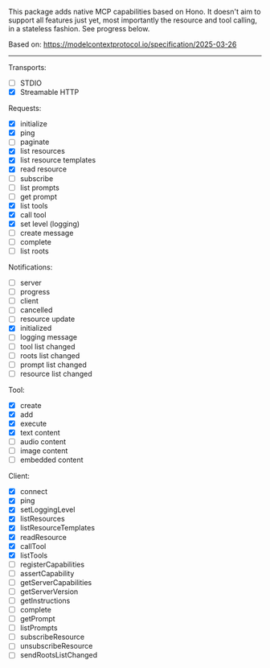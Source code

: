 This package adds native MCP capabilities based on Hono. It doesn't aim to support all features just yet, most importantly the resource and tool calling, in a stateless fashion. See progress below.

Based on: https://modelcontextprotocol.io/specification/2025-03-26

---

Transports:

-  [ ] STDIO
-  [x] Streamable HTTP

Requests:

-  [x] initialize
-  [x] ping
-  [ ] paginate
-  [x] list resources
-  [x] list resource templates
-  [x] read resource
-  [ ] subscribe
-  [ ] list prompts
-  [ ] get prompt
-  [x] list tools
-  [x] call tool
-  [x] set level (logging)
-  [ ] create message
-  [ ] complete
-  [ ] list roots

Notifications:

-  [ ] server
-  [ ] progress
-  [ ] client
-  [ ] cancelled
-  [ ] resource update
-  [x] initialized
-  [ ] logging message
-  [ ] tool list changed
-  [ ] roots list changed
-  [ ] prompt list changed
-  [ ] resource list changed

Tool:

-  [x] create
-  [x] add
-  [x] execute
-  [x] text content
-  [ ] audio content
-  [ ] image content
-  [ ] embedded content

Client:

-  [x] connect
-  [x] ping
-  [x] setLoggingLevel
-  [x] listResources
-  [x] listResourceTemplates
-  [x] readResource
-  [x] callTool
-  [x] listTools
-  [ ] registerCapabilities
-  [ ] assertCapability
-  [ ] getServerCapabilities
-  [ ] getServerVersion
-  [ ] getInstructions
-  [ ] complete
-  [ ] getPrompt
-  [ ] listPrompts
-  [ ] subscribeResource
-  [ ] unsubscribeResource
-  [ ] sendRootsListChanged

